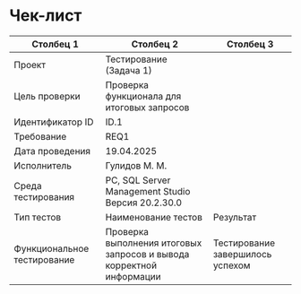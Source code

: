 # Чек-лист

|Столбец 1|Столбец 2|Столбец 3|
|-|-|-|
|Проект|Тестирование (Задача 1)|
|Цель проверки|Проверка функционала для итоговых запросов|
|Идентификатор ID|ID.1|
|Требование|REQ1|
|Дата проведения|19.04.2025|
|Исполнитель|Гулидов М. М.|
|Среда тестирования|PC, SQL Server Management Studio Версия 20.2.30.0|
|Тип тестов|Наименование тестов|Результат|
| Функциональное тестирование | Проверка выполнения итоговых запросов и вывода корректной информации              | Тестирование завершилось успехом              |